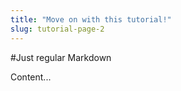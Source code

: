 ```yaml
---
title: "Move on with this tutorial!"
slug: tutorial-page-2
---     
```


#Just regular Markdown

Content...